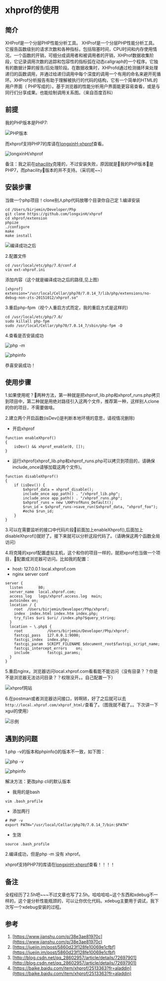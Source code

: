 # xhprof的使用

## 简介
XHProf是一个分层PHP性能分析工具。
XHProf是一个分层PHP性能分析工具。它报告函数级别的请求次数和各种指标，包括阻塞时间，CPU时间和内存使用情况。一个函数的开销，可细分成调用者和被调用者的开销，XHProf数据收集阶段，它记录调用次数的追踪和包容性的指标弧在动态callgraph的一个程序。它独有的数据计算的报告/后处理阶段。在数据收集时，XHProfd通过检测循环来处理递归的函数调用，并通过给递归调用中每个深度的调用一个有用的命名来避开死循环。XHProf分析报告有助于理解被执行的代码的结构，它有一个简单的HTML的用户界面（ PHP写成的）。基于浏览器的性能分析用户界面能更容易查看，或是与同行们分享成果。也能绘制调用关系图。（来自百度百科）

## 前提
我的PHP版本是PHP7:

![PHP版本](http://upload.ouliu.net/i/20180203104935y3sca.jpeg)

而xhprof支持PHP7的库请在[longxinH-xhprof](https://github.com/longxinH/xhprof)查看。

![longxinH/xhprof](http://upload.ouliu.net/i/20180203101436v20oc.png)

备注：我之前在[phacility](https://github.com/phacility/xhprof)克隆的，不过安装失败，原因就是我的PHP版本是PHP7，而phacility版本的并不支持。（采坑呢~~）

## 安装步骤
当做一个php项目！clone别人php代码放哪个目录你自己定
1.编译安装
```
cd /Users/birjemin/Developer/Php
git clone https://github.com/longxinH/xhprof
cd xhprof/extension
phpize
./configure
make
make install
```
![编译成功之后](http://upload.ouliu.net/i/20180203103331j7i77.jpeg)

2.配置文件
```
cd /usr/local/etc/php/7.0/conf.d
vim ext-xhprof.ini
```
添加内容（这个就是编译成功之后的路径,见上图）
```
[xhprof]
extension="/usr/local/Cellar/php70/7.0.14_7/lib/php/extensions/no-debug-non-zts-20151012/xhprof.so"
```

3.重启php-fpm（视个人重启方式而定，我的重启方式是这样的）
```
cd /usr/local/etc/php/7.0/
sudo killall php-fpm
sudo /usr/local/Cellar/php70/7.0.14_7/sbin/php-fpm -D
```

4.查看是否安装成功

![php -m](http://upload.ouliu.net/i/20180203110939nd5nd.png)

![phpinfo](http://upload.ouliu.net/i/20180203111006ewlh9.png)

恭喜安装成功！

## 使用步骤
1.如果使用呢？两种方法，第一种就是把xhprof_lib.php和xhprof_runs.php拷贝到项目中，第二种就是用绝对路径引入这两个文件，推荐第一种，这样别人clone的你的项目，不需要做啥。

2.建立两个开启函数(isDev()是判断本地环境的意思，请视情况删除)

  * 开启xhprof
```
function enableXhprof()
{
    isDev() && xhprof_enable(0, []);
}
```
  * 运行xhprof(xhprof_lib.php和xhprof_runs.php可以拷贝到项目的，请确保include_once请够加载这两个文件)。
```
function disableXhprof()
{
    if (isDev()) {
        $xhprof_data = xhprof_disable();
        include_once app_path() . "/xhprof_lib.php";
        include_once app_path() . "/xhprof_runs.php";
        $xhprof_runs = new \XHProfRuns_Default();
        $run_id = $xhprof_runs->save_run($xhprof_data, "xhprof_foo");
        #echo $run_id;
    }
}
```

3.可以在需要监听的接口中代码片段前面加上enableXhprof(),后面加上disableXhprof()就好了。接下来就可以分析这段代码了。（请确保这两个函数全局访问）

4.将克隆的xprof配置虚拟主机，这个和你的项目一样的，就把xprof也当做一个项目，配置成浏览器可访问。比如我的配置：
  * host: 127.0.0.1       local.xhprof.com
  * nginx server conf
```
server {
  listen       80;
  server_name  local.xhprof.com;
  access_log   logs/xhprof.access.log  main;
  autoindex on;
  location / {
    root  /Users/birjemin/Developer/Php/xhprof;
    index  index.html index.htm index.php;
    try_files $uri $uri/ /index.php?$query_string;
  }
  location ~ \.php$ {
    root           /Users/birjemin/Developer/Php/xhprof;
    fastcgi_pass   127.0.0.1:9000;
    fastcgi_index  index.php;
    fastcgi_param  SCRIPT_FILENAME $document_root$fastcgi_script_name;
    fastcgi_intercept_errors    on;
    include        fastcgi_params;
  }
}
```

5.重启nginx，浏览器访问local.xhprof.com看看能不能访问（没有目录？？你是不是浏览器无法访问目录？？权限没开。。自己配置一下）

![xhprof网站](http://upload.ouliu.net/i/20180203112523ab2do.png)

6.在postman或者浏览器访问接口，转啊转，好了之后就可以去
`http://local.xhprof.com/xhprof_html/`查看了。（图我就不截了。。下次讲一下xgui的使用）

![示例](http://upload.ouliu.net/i/20180203112909b6hs7.png)

## 遇到的问题
1.php -v的版本和phpinfo()的版本不一致，如下图：

![php -v](http://upload.ouliu.net/i/20180203105336m46fk.jpeg)

![phpinfo](http://upload.ouliu.net/i/201802031054371bsd3.png)

解决方法：更改php cli的默认版本
  * 我用的是bash
```
vim .bash_profile
```
  * 添加两行
```
# PHP -v
export PATH="/usr/local/Cellar/php70/7.0.14_7/bin:$PATH"
```
  * 生效
```
source .bash_profile
```

2.编译成功，但是php -m 没有 xhprof。

xhprof支持PHP7的库请在[longxinH-xhprof](https://github.com/longxinH/xhprof)查看！！！！

## 备注
全程经历了2.5h吧~~~不过文章也写了2.5h。哈哈哈哈~这个东西和xdebug不一样的，这个是分析性能瓶颈的，可以让你优化代码。xdebug主要用于调试，我下次写一个xdebug安装的过程。

## 参考
1. [https://www.jianshu.com/p/38e3ae81970c](https://www.jianshu.com/p/38e3ae81970c)
2. [https://juejin.im/post/5860d23f128fe10069e1cfbf](https://juejin.im/post/5860d23f128fe10069e1cfbf)
3. [http://blog.csdn.net/qq_28602957/article/details/72697901](http://blog.csdn.net/qq_28602957/article/details/72697901)
4. [https://baike.baidu.com/item/xhprof/2513363?fr=aladdin](https://baike.baidu.com/item/xhprof/2513363?fr=aladdin)
